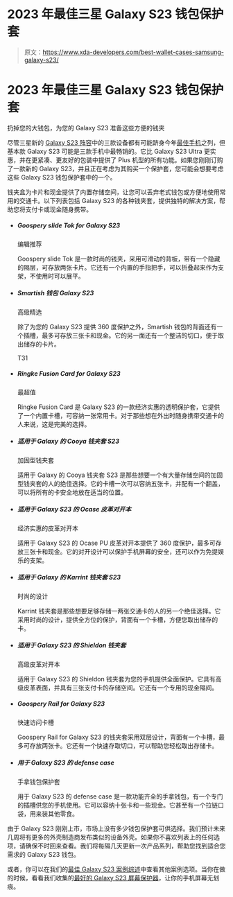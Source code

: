# 2023 年最佳三星 Galaxy S23 钱包保护套

> 原文：<https://www.xda-developers.com/best-wallet-cases-samsung-galaxy-s23/>

# 2023 年最佳三星 Galaxy S23 钱包保护套

扔掉您的大钱包，为您的 Galaxy S23 准备这些方便的钱夹

尽管三星新的 [Galaxy S23 阵容](https://www.xda-developers.com/samsung-galaxy-s23/)中的三款设备都有可能跻身今年[最佳手机](https://www.xda-developers.com/best-phones/)之列，但基本款 Galaxy S23 可能是三款手机中最畅销的。它比 Galaxy S23 Ultra 更实惠，并在更紧凑、更友好的包装中提供了 Plus 机型的所有功能。如果您刚刚订购了一款新的 Galaxy S23，并且正在考虑为其购买一个保护套，您可能会想要考虑这些 Galaxy S23 钱包保护套中的一个。

钱夹盒为卡片和现金提供了内置存储空间，让您可以丢弃老式钱包或方便地使用常用的交通卡。以下列表包括 Galaxy S23 的各种钱夹套，提供独特的解决方案，帮助您将支付卡或现金随身携带。

*   ##### Goospery slide Tok for Galaxy S23

    编辑推荐

    Goospery slide Tok 是一款时尚的钱夹，采用可滑动的背板，带有一个隐藏的隔层，可存放两张卡片。它还有一个内置的手指把手，可以折叠起来作为支架，不使用时可以展平。

*   ##### Smartish 钱包 Galaxy S23

    高级精选

    除了为您的 Galaxy S23 提供 360 度保护之外，Smartish 钱包的背面还有一个插槽，最多可存放三张卡和现金。它的另一面还有一个整洁的切口，便于取出储存的卡片。

    T31
*   ##### Ringke Fusion Card for Galaxy S23

    最超值

    Ringke Fusion Card 是 Galaxy S23 的一款经济实惠的透明保护套，它提供了一个内置卡槽，可容纳一张常用卡。对于那些想在外出时随身携带交通卡的人来说，这是完美的选择。

*   ##### 适用于 Galaxy 的 Cooya 钱夹套 S23

    加固型钱夹套

    适用于 Galaxy 的 Cooya 钱夹套 S23 是那些想要一个有大量存储空间的加固型钱夹套的人的绝佳选择。它的卡槽一次可以容纳五张卡，并配有一个翻盖，可以将所有的卡安全地放在适当的位置。

*   ##### 适用于 Galaxy S23 的 Ocase 皮革对开本

    经济实惠的皮革对开本

    适用于 Galaxy S23 的 Ocase PU 皮革对开本提供了 360 度保护，最多可存放三张卡和现金。它的对开设计可以保护手机屏幕的安全，还可以作为免提娱乐的支架。

*   ##### 适用于 Galaxy 的 Karrint 钱夹套 S23

    时尚的设计

    Karrint 钱夹套是那些想要足够存储一两张交通卡的人的另一个绝佳选择。它采用时尚的设计，提供全方位的保护，背面有一个卡槽，方便您取出储存的卡。

*   ##### 适用于 Galaxy S23 的 Shieldon 钱夹套

    高级皮革对开本

    适用于 Galaxy S23 的 Shieldon 钱夹套为您的手机提供全面保护。它具有高级皮革表面，并具有三张支付卡的存储空间。它还有一个专用的现金隔间。

*   ##### Goospery Rail for Galaxy S23

    快速访问卡槽

    Goospery Rail for Galaxy S23 的钱夹套采用双层设计，背面有一个卡槽，最多可存放两张卡。它还有一个快速存取切口，可以帮助您轻松取出存储卡。

*   ##### 用于 Galaxy S23 的 defense case

    手拿钱包保护套

    用于 Galaxy S23 的 defense case 是一款功能齐全的手拿钱包，有一个专门的插槽供您的手机使用。它可以容纳十张卡和一些现金。它甚至有一个拉链口袋，用来装其他零食。

由于 Galaxy S23 刚刚上市，市场上没有多少钱包保护套可供选择。我们预计未来几周将有更多的外壳制造商发布类似的设备外壳。如果你不喜欢列表上的任何选项，请确保不时回来查看。我们将每隔几天更新一次产品系列，帮助您找到适合您需求的 Galaxy S23 钱包。

或者，你可以在我们的[最佳 Galaxy S23 案例综述](https://www.xda-developers.com/best-cases-samsung-galaxy-s23/)中查看其他案例选项。当你在做的时候，看看我们收集的[最好的 Galaxy S23 屏幕保护器](https://www.xda-developers.com/best-samsung-galaxy-s23-screen-protectors/)，让你的手机屏幕无划痕。